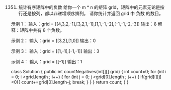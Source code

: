 1351. 统计有序矩阵中的负数
给你一个 m * n 的矩阵 grid，矩阵中的元素无论是按行还是按列，都以非递增顺序排列。 
请你统计并返回 grid 中 负数 的数目。

示例 1：
输入：grid = [[4,3,2,-1],[3,2,1,-1],[1,1,-1,-2],[-1,-1,-2,-3]]
输出：8
解释：矩阵中共有 8 个负数。

示例 2：
输入：grid = [[3,2],[1,0]]
输出：0

示例 3：
输入：grid = [[1,-1],[-1,-1]]
输出：3

示例 4：
输入：grid = [[-1]]
输出：1

class Solution {
    public int countNegatives(int[][] grid) {
        int count=0;
        for (int i = 0; i <grid.length ; i++) {
            for (int j = 0; j <grid[0].length ; j++) {
                if(grid[i][j]<0){
                    count+=grid[0].length-j;
                    break;
                }
            }
        }
        return count;
    }
}

